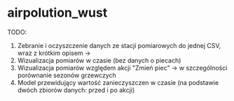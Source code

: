 # airpolution_wust

TODO:

1. Zebranie i oczyszczenie danych ze stacji pomiarowych do jednej CSV, wraz z krótkim opisem -> 
2. Wizualizacja pomiarów w czasie (bez danych o piecach)
3. Wizualizacja pomiarów względem akcji "Zmień piec" -> w szczególności porównanie sezonów grzewczych
4. Model przewidujący wartość zanieczyszczen w czasie (na podstawie dwóch zbiorów danych: przed i po akcji)
